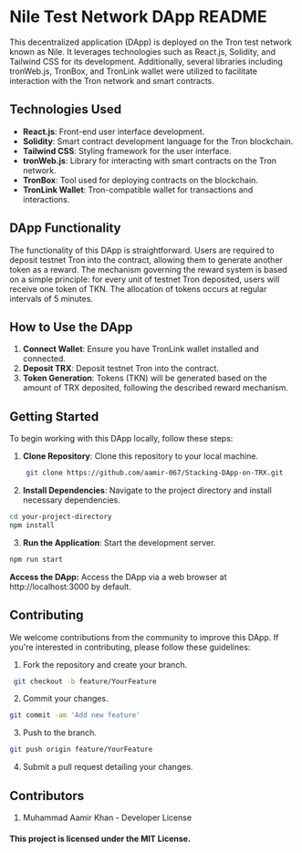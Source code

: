 # Nile Test Network DApp README

This decentralized application (DApp) is deployed on the Tron test network known as Nile. It leverages technologies such as React.js, Solidity, and Tailwind CSS for its development. Additionally, several libraries including tronWeb.js, TronBox, and TronLink wallet were utilized to facilitate interaction with the Tron network and smart contracts.


## Technologies Used

- **React.js**: Front-end user interface development.
- **Solidity**: Smart contract development language for the Tron blockchain.
- **Tailwind CSS**: Styling framework for the user interface.
- **tronWeb.js**: Library for interacting with smart contracts on the Tron network.
- **TronBox**: Tool used for deploying contracts on the blockchain.
- **TronLink Wallet**: Tron-compatible wallet for transactions and interactions.


## DApp Functionality

The functionality of this DApp is straightforward. Users are required to deposit testnet Tron into the contract, allowing them to generate another token as a reward. The mechanism governing the reward system is based on a simple principle: for every unit of testnet Tron deposited, users will receive one token of TKN. The allocation of tokens occurs at regular intervals of 5 minutes.

## How to Use the DApp
1. **Connect Wallet**: Ensure you have TronLink wallet installed and connected.
2. **Deposit TRX**: Deposit testnet Tron into the contract.
3. **Token Generation**: Tokens (TKN) will be generated based on the amount of TRX deposited, following the described reward mechanism.

## Getting Started

To begin working with this DApp locally, follow these steps:

1. **Clone Repository**: Clone this repository to your local machine.
```bash 
    git clone https://github.com/aamir-067/Stacking-DApp-on-TRX.git
```

2. **Install Dependencies**: Navigate to the project directory and install necessary dependencies.
```bash
cd your-project-directory
npm install 
```
3. **Run the Application**: Start the development server.
```bash
npm run start
```
**Access the DApp:** Access the DApp via a web browser at http://localhost:3000 by default.


## Contributing
We welcome contributions from the community to improve this DApp. If you're interested in contributing, please follow these guidelines:

1. Fork the repository and create your branch.
```bash
 git checkout -b feature/YourFeature
 ```
2. Commit your changes.
```bash
git commit -am 'Add new feature'
```

3. Push to the branch.
 ```bash
 git push origin feature/YourFeature
 ```

4. Submit a pull request detailing your changes.


## Contributors

1. Muhammad Aamir Khan - Developer
License

#### This project is licensed under the MIT License.
